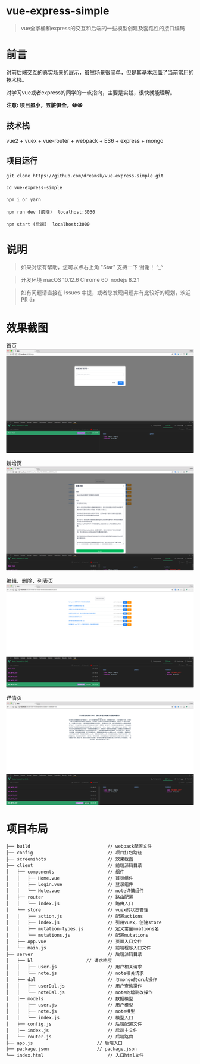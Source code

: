 
# vue-express-simple

> vue全家桶和express的交互和后端的一些模型创建及套路性的接口编码

# 前言

对前后端交互的真实场景的展示，虽然场景很简单，但是其基本涵盖了当前常用的技术栈。

对学习vue或者express的同学的一点指向，主要是实践，很快就能理解。

__注意: 项目虽小，五脏俱全。😆😆__

## 技术栈

vue2 + vuex + vue-router + webpack + ES6 + express + mongo


## 项目运行

```
git clone https://github.com/dreamsk/vue-express-simple.git

cd vue-express-simple

npm i or yarn

npm run dev (前端)  localhost:3030

npm start (后端)  localhost:3000

```


# 说明

>  如果对您有帮助，您可以点右上角 "Star" 支持一下 谢谢！ ^_^

>  开发环境 macOS 10.12.6  Chrome 60  nodejs 8.2.1

>  如有问题请直接在 Issues 中提，或者您发现问题并有比较好的规划，欢迎 PR 👍

# 效果截图

首页
![](./screenshots/home.png)

新增页
![新增](./screenshots/new.png)

编辑、删除、列表页
![编辑、删除、列表](./screenshots/list.png)

详情页
![详情](./screenshots/detail.png)

# 项目布局

```
├── build                             // webpack配置文件
├── config                            // 项目打包路径
├── screenshots                       // 效果截图
├── client                            // 前端源码目录
│   ├── components                    // 组件
│   │   ├── Home.vue                  // 首页组件
│   │   ├── Login.vue                 // 登录组件
│   │   └── Note.vue                  // note详情组件
│   ├── router                        // 路由配置
│   │   └── index.js                  // 路由入口
│   └── store                         // vuex的状态管理
│   │   ├── action.js                 // 配置actions
│   │   ├── index.js                  // 引用vuex，创建store
│   │   ├── mutation-types.js         // 定义常量muations名
│   │   └── mutations.js              // 配置mutations
│   ├── App.vue                       // 页面入口文件
│   └── main.js                       // 前端程序入口文件
├── server                            // 后端源码目录
│   ├── bl 		              // 请求响应
│   │   ├── user.js                   // 用户相关请求 
│   │   └── note.js                   // note相关请求
│   ├── dal                           // 与mongo的crul操作
│   │   ├── userDal.js                // 用户查询操作
│   │   └── noteDal.js                // note的增删改操作
│   │── models                        // 数据模型
│   │   ├── user.js                   // 用户模型 
│   │   ├── note.js                   // note模型
│   │   └── index.js                  // 模型入口
│   ├── config.js                     // 后端配置文件
│   │── index.js                      // 后端主文件
│   └── router.js                     // 后端路由
├── app.js                 	      // 后端入口
├── package.json	              // package.json
└── index.html                        // 入口html文件

```
